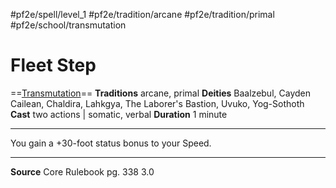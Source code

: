 #pf2e/spell/level_1 #pf2e/tradition/arcane #pf2e/tradition/primal #pf2e/school/transmutation 
# Fleet Step
==[Transmutation](../../../Traits/Transmutation.md)==
**Traditions** arcane, primal
**Deities** Baalzebul, Cayden Cailean, Chaldira, Lahkgya, The Laborer's Bastion, Uvuko, Yog-Sothoth
**Cast** two actions | somatic, verbal
**Duration** 1 minute

---
You gain a +30-foot status bonus to your Speed.

---
**Source** Core Rulebook pg. 338 3.0